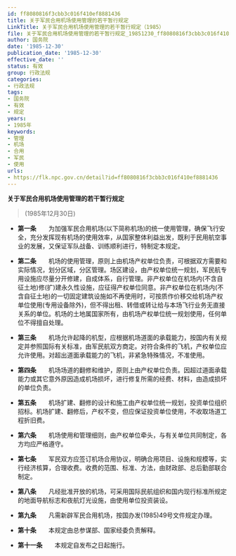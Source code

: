 ```yaml
---
id: ff8080816f3cbb3c016f410ef8881436
title: 关于军民合用机场使用管理的若干暂行规定
LinkTitle: 关于军民合用机场使用管理的若干暂行规定（1985）
file: 关于军民合用机场使用管理的若干暂行规定_19851230_ff8080816f3cbb3c016f410ef8881436.docx
author: 国务院
date: '1985-12-30'
publication_date: '1985-12-30'
effective_date: ''
status: 有效
group: 行政法规
categories:
- 行政法规
tags:
- 国务院
- 有效
- 规定
years:
- 1985年
keywords:
- 管理
- 机场
- 合用
- 军民
- 使用
urls:
- https://flk.npc.gov.cn/detail?id=ff8080816f3cbb3c016f410ef8881436
---
```


**关于军民合用机场使用管理的若干暂行规定**

> (1985年12月30日)

- **第一条**　　为加强军民合用机场(以下简称机场)的统一使用管理，确保飞行安全，充分发挥现有机场的使用效率，从国家整体利益出发，既利于民用航空事业的发展，又保证军队战备、训练顺利进行，特制定本规定。

- **第二条**　　机场的使用管理，原则上由机场产权单位负责，可根据双方需要和实际情况，划分区域，分区管理。场区建设，由产权单位统一规划，军民航专用设施应尽量分开修建，自成体系，自行管理。非产权单位在机场内(不含自征土地)修(扩)建永久性设施，应征得产权单位同意。非产权单位在机场内(不含自征土地)的一切固定建筑设施如不再使用时，可按质作价移交给机场产权单位使用(专用设备除外)，但不得出租、转借或转让给与本场飞行业务无直接关系的单位。机场的土地属国家所有，由机场产权单位统一规划使用，任何单位不得擅自处理。

- **第三条**　　机场允许起降的机型，应根据机场道面的承载能力，按国内有关规定并参照国际有关标准，由军民航双方商定。对符合条件的飞机，产权单位应允许使用。对超出道面承载能力的飞机，非紧急特殊情况，不准使用。

- **第四条**　　机场场道的翻修和维护，原则上由产权单位负责。因超过道面承载能力或其它意外原因造成机场损坏，进行修复所需的经费、材料，由造成损坏的单位负责。

- **第五条**　　机场扩建、翻修的设计和施工由产权单位统一规划，投资单位组织招标。机场扩建、翻修后，产权不变，但应保证投资单位使用，不收取场道工程折旧费。

- **第六条**　　机场使用和管理细则，由产权单位牵头，与有关单位共同制定，各方均应严格遵守。

- **第七条**　　军民双方应签订机场合用协议，明确合用项目、设施和规模等，实行经济核算，合理收费。收费的范围、标准、方法，由财政部、总后勤部联合制定。

- **第八条**　　凡经批准开放的机场，可采用国际民航组织和国内现行标准所规定的地面导航标志和夜航灯光设施，由使用单位投资装设。

- **第九条**　　凡需新辟军民合用机场，按国办发(1985)49号文件规定办理。

- **第十条**　　本规定由总参谋部、国家经委负责解释。

- **第十一条**　　本规定自发布之日起施行。
